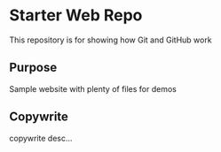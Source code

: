# Starter Web Repo

This repository is for showing how Git and GitHub work

## Purpose

Sample website with plenty of files for demos

## Copywrite

copywrite desc...

